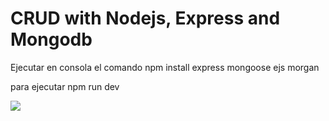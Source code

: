 # CRUD with Nodejs, Express and Mongodb
Ejecutar en consola el comando
npm install express mongoose ejs morgan

para ejecutar npm run dev

![](docs/screenshot.png)

